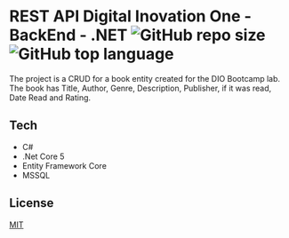 # REST API Digital Inovation One - BackEnd - .NET ![GitHub repo size](https://img.shields.io/github/repo-size/victor-jvas/my-books) ![GitHub top language](https://img.shields.io/github/languages/top/victor-jvas/my-books)


The project is a CRUD for a book entity created for the DIO Bootcamp lab. The book has Title, Author, Genre, Description, Publisher, if it was read, Date Read and Rating.

## Tech
* C#
* .Net Core 5
* Entity Framework Core
* MSSQL

## License
[MIT](https://choosealicense.com/licenses/mit/)
